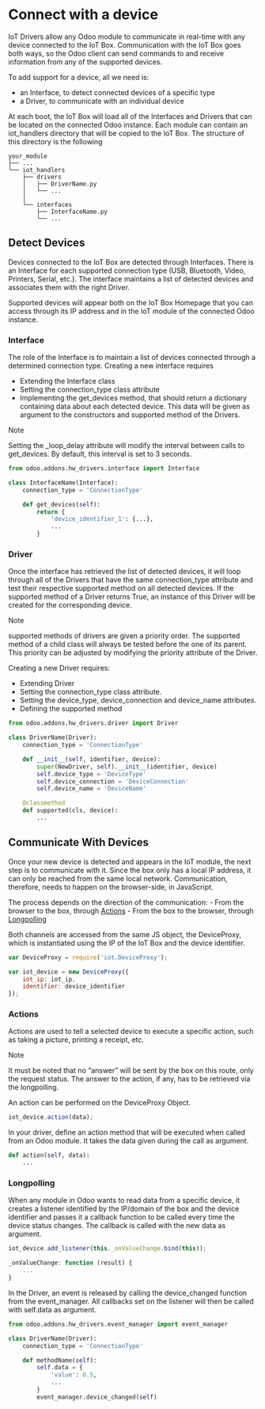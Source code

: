 # Connect with a device

IoT Drivers allow any Odoo module to communicate in real-time with any
device connected to the IoT Box. Communication with the IoT Box goes
both ways, so the Odoo client can send commands to and receive
information from any of the supported devices.

To add support for a device, all we need is:

  - an <span class="title-ref">Interface</span>, to detect connected
    devices of a specific type
  - a <span class="title-ref">Driver</span>, to communicate with an
    individual device

At each boot, the IoT Box will load all of the Interfaces and Drivers
that can be located on the connected Odoo instance. Each module can
contain an <span class="title-ref">iot\_handlers</span> directory that
will be copied to the IoT Box. The structure of this directory is the
following

``` text
your_module
├── ...
└── iot_handlers
    ├── drivers
    │   ├── DriverName.py
    │   └── ...
    │
    └── interfaces
        ├── InterfaceName.py
        └── ...
```

## Detect Devices

Devices connected to the IoT Box are detected through
<span class="title-ref">Interfaces</span>. There is an Interface for
each supported connection type (USB, Bluetooth, Video, Printers, Serial,
etc.). The interface maintains a list of detected devices and associates
them with the right Driver.

Supported devices will appear both on the IoT Box Homepage that you can
access through its IP address and in the IoT module of the connected
Odoo instance.

### Interface

The role of the Interface is to maintain a list of devices connected
through a determined connection type. Creating a new interface requires

  - Extending the <span class="title-ref">Interface</span> class
  - Setting the <span class="title-ref">connection\_type</span> class
    attribute
  - Implementing the <span class="title-ref">get\_devices</span> method,
    that should return a dictionary containing data about each detected
    device. This data will be given as argument to the constructors and
    <span class="title-ref">supported</span> method of the Drivers.

<div class="note">

<div class="title">

Note

</div>

Setting the <span class="title-ref">\_loop\_delay</span> attribute will
modify the interval between calls to
<span class="title-ref">get\_devices</span>. By default, this interval
is set to 3 seconds.

</div>

``` python
from odoo.addons.hw_drivers.interface import Interface

class InterfaceName(Interface):
    connection_type = 'ConnectionType'

    def get_devices(self):
        return {
            'device_identifier_1': {...},
            ...
        }
```

### Driver

Once the interface has retrieved the list of detected devices, it will
loop through all of the Drivers that have the same
<span class="title-ref">connection\_type</span> attribute and test their
respective <span class="title-ref">supported</span> method on all
detected devices. If the supported method of a Driver returns
<span class="title-ref">True</span>, an instance of this Driver will be
created for the corresponding device.

<div class="note">

<div class="title">

Note

</div>

<span class="title-ref">supported</span> methods of drivers are given a
priority order. The <span class="title-ref">supported</span> method of a
child class will always be tested before the one of its parent. This
priority can be adjusted by modifying the
<span class="title-ref">priority</span> attribute of the Driver.

</div>

Creating a new Driver requires:

  - Extending <span class="title-ref">Driver</span>
  - Setting the <span class="title-ref">connection\_type</span> class
    attribute.
  - Setting the <span class="title-ref">device\_type</span>,
    <span class="title-ref">device\_connection</span> and
    <span class="title-ref">device\_name</span> attributes.
  - Defining the <span class="title-ref">supported</span> method

<!-- end list -->

``` python
from odoo.addons.hw_drivers.driver import Driver

class DriverName(Driver):
    connection_type = 'ConnectionType'

    def __init__(self, identifier, device):
        super(NewDriver, self).__init__(identifier, device)
        self.device_type = 'DeviceType'
        self.device_connection = 'DeviceConnection'
        self.device_name = 'DeviceName'

    @classmethod
    def supported(cls, device):
        ...
```

## Communicate With Devices

Once your new device is detected and appears in the IoT module, the next
step is to communicate with it. Since the box only has a local IP
address, it can only be reached from the same local network.
Communication, therefore, needs to happen on the browser-side, in
JavaScript.

The process depends on the direction of the communication: - From the
browser to the box, through [Actions](#actions) - From the box to the
browser, through [Longpolling](#longpolling)

Both channels are accessed from the same JS object, the
<span class="title-ref">DeviceProxy</span>, which is instantiated using
the IP of the IoT Box and the device identifier.

``` javascript
var DeviceProxy = require('iot.DeviceProxy');

var iot_device = new DeviceProxy({
    iot_ip: iot_ip,
    identifier: device_identifier
});
```

### Actions

Actions are used to tell a selected device to execute a specific action,
such as taking a picture, printing a receipt, etc.

<div class="note">

<div class="title">

Note

</div>

It must be noted that no “answer” will be sent by the box on this route,
only the request status. The answer to the action, if any, has to be
retrieved via the longpolling.

</div>

An action can be performed on the DeviceProxy Object.

``` javascript
iot_device.action(data);
```

In your driver, define an <span class="title-ref">action</span> method
that will be executed when called from an Odoo module. It takes the data
given during the call as argument.

``` python
def action(self, data):
    ...
```

### Longpolling

When any module in Odoo wants to read data from a specific device, it
creates a listener identified by the IP/domain of the box and the device
identifier and passes it a callback function to be called every time the
device status changes. The callback is called with the new data as
argument.

``` javascript
iot_device.add_listener(this._onValueChange.bind(this));

_onValueChange: function (result) {
    ...
}
```

In the Driver, an event is released by calling the
<span class="title-ref">device\_changed</span> function from the
<span class="title-ref">event\_manager</span>. All callbacks set on the
listener will then be called with
<span class="title-ref">self.data</span> as argument.

``` python
from odoo.addons.hw_drivers.event_manager import event_manager

class DriverName(Driver):
    connection_type = 'ConnectionType'

    def methodName(self):
        self.data = {
            'value': 0.5,
            ...
        }
        event_manager.device_changed(self)
```
